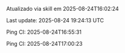 Atualizado via skill em 2025-08-24T16:02:24

Last update: 2025-08-24 19:24:13 UTC

Ping CI: 2025-08-24T16:55:31


Ping CI: 2025-08-24T17:00:23

